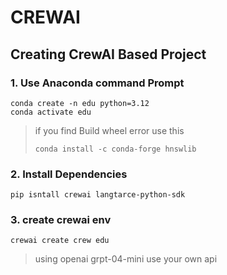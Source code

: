 # CREWAI

## Creating CrewAI Based Project

### 1. Use Anaconda command Prompt
```
conda create -n edu python=3.12
conda activate edu
```
> if you find  Build wheel error
> use this
> ```
> conda install -c conda-forge hnswlib
> ```

### 2. Install Dependencies
```
pip isntall crewai langtarce-python-sdk
```

### 3. create crewai env
```
crewai create crew edu
```
>using openai
>grpt-04-mini
>use your own api
